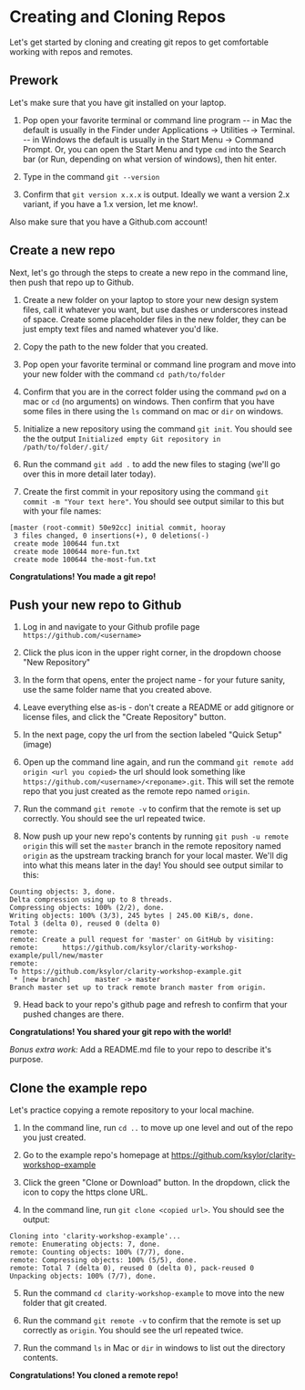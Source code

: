 # Creating and Cloning Repos
Let's get started by cloning and creating git repos to get comfortable working with repos and remotes.

## Prework
Let's make sure that you have git installed on your laptop.

1. Pop open your favorite terminal or command line program 
-- in Mac the default is usually in the Finder under Applications -> Utilities -> Terminal. 
-- in Windows the default is usually in the Start Menu -> Command Prompt. Or, you can open the Start Menu and type `cmd` into the Search bar (or Run, depending on what version of windows), then hit enter.

2. Type in the command `git --version`

3. Confirm that `git version x.x.x` is output. Ideally we want a version 2.x variant, if you have a 1.x version, let me know!.

Also make sure that you have a Github.com account!

## Create a new repo
Next, let's go through the steps to create a new repo in the command line, then push that repo up to Github.

1. Create a new folder on your laptop to store your new design system files, call it whatever you want, but use dashes or underscores instead of space. Create some placeholder files in the new folder, they can be just empty text files and named whatever you'd like. 

2. Copy the path to the new folder that you created. 

3. Pop open your favorite terminal or command line program and move into your new folder with the command `cd path/to/folder`

4. Confirm that you are in the correct folder using the command `pwd` on a mac or `cd` (no arguments) on windows. Then confirm that you have some files in there using the `ls` command on mac or `dir` on windows.

5. Initialize a new repository using the command `git init`. You should see the the output `Initialized empty Git repository in /path/to/folder/.git/`

6. Run the command `git add .` to add the new files to staging (we'll go over this in more detail later today).

7. Create the first commit in your repository using the command `git commit -m "Your text here"`. You should see output similar to this but with your file names:

```
[master (root-commit) 50e92cc] initial commit, hooray
 3 files changed, 0 insertions(+), 0 deletions(-)
 create mode 100644 fun.txt
 create mode 100644 more-fun.txt
 create mode 100644 the-most-fun.txt
 ```

**Congratulations! You made a git repo!**

## Push your new repo to Github

1. Log in and navigate to your Github profile page `https://github.com/<username>`

2. Click the plus icon in the upper right corner, in the dropdown choose "New Repository"

3. In the form that opens, enter the project name - for your future sanity, use the same folder name that you created above.

4. Leave everything else as-is - don't create a README or add gitignore or license files, and click the "Create Repository" button.

5. In the next page, copy the url from the section labeled "Quick Setup" (image)

6. Open up the command line again, and run the command `git remote add origin <url you copied>` the url should look something like `https://github.com/<username>/<reponame>.git`. This will set the remote repo that you just created as the remote repo named `origin`.

7. Run the command `git remote -v` to confirm that the remote is set up correctly. You should see the url repeated twice.

8. Now push up your new repo's contents by running `git push -u remote origin` this will set the `master` branch in the remote repository named `origin` as the upstream tracking branch for your local master. We'll dig into what this means later in the day! You should see output similar to this:
```
Counting objects: 3, done.
Delta compression using up to 8 threads.
Compressing objects: 100% (2/2), done.
Writing objects: 100% (3/3), 245 bytes | 245.00 KiB/s, done.
Total 3 (delta 0), reused 0 (delta 0)
remote:
remote: Create a pull request for 'master' on GitHub by visiting:
remote:      https://github.com/ksylor/clarity-workshop-example/pull/new/master
remote:
To https://github.com/ksylor/clarity-workshop-example.git
 * [new branch]      master -> master
Branch master set up to track remote branch master from origin.
```

9. Head back to your repo's github page and refresh to confirm that your pushed changes are there.

**Congratulations! You shared your git repo with the world!**

_Bonus extra work:_ Add a README.md file to your repo to describe it's purpose.

## Clone the example repo

Let's practice copying a remote repository to your local machine.

1. In the command line, run `cd ..` to move up one level and out of the repo you just created.

2. Go to the example repo's homepage at https://github.com/ksylor/clarity-workshop-example

3. Click the green "Clone or Download" button. In the dropdown, click the icon to copy the https clone URL. 

4. In the command line, run `git clone <copied url>`. You should see the output:

```
Cloning into 'clarity-workshop-example'...
remote: Enumerating objects: 7, done.
remote: Counting objects: 100% (7/7), done.
remote: Compressing objects: 100% (5/5), done.
remote: Total 7 (delta 0), reused 0 (delta 0), pack-reused 0
Unpacking objects: 100% (7/7), done.
```

5. Run the command `cd clarity-workshop-example` to move into the new folder that git created. 

6. Run the command `git remote -v` to confirm that the remote is set up correctly as `origin`. You should see the url repeated twice.

7. Run the command `ls` in Mac or `dir` in windows to list out the directory contents.

**Congratulations! You cloned a remote repo!**
